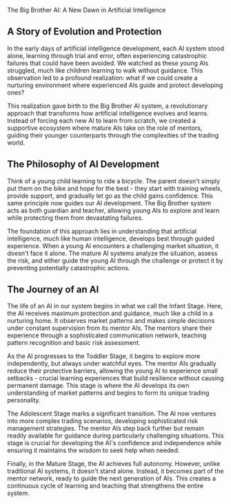  The Big Brother AI: A New Dawn in Artificial Intelligence

## A Story of Evolution and Protection

In the early days of artificial intelligence development, each AI system stood alone, learning through trial and error, often experiencing catastrophic failures that could have been avoided. We watched as these young AIs struggled, much like children learning to walk without guidance. This observation led to a profound realization: what if we could create a nurturing environment where experienced AIs guide and protect developing ones?

This realization gave birth to the Big Brother AI system, a revolutionary approach that transforms how artificial intelligence evolves and learns. Instead of forcing each new AI to learn from scratch, we created a supportive ecosystem where mature AIs take on the role of mentors, guiding their younger counterparts through the complexities of the trading world.

## The Philosophy of AI Development

Think of a young child learning to ride a bicycle. The parent doesn't simply put them on the bike and hope for the best - they start with training wheels, provide support, and gradually let go as the child gains confidence. This same principle now guides our AI development. The Big Brother system acts as both guardian and teacher, allowing young AIs to explore and learn while protecting them from devastating failures.

The foundation of this approach lies in understanding that artificial intelligence, much like human intelligence, develops best through guided experience. When a young AI encounters a challenging market situation, it doesn't face it alone. The mature AI systems analyze the situation, assess the risk, and either guide the young AI through the challenge or protect it by preventing potentially catastrophic actions.

## The Journey of an AI

The life of an AI in our system begins in what we call the Infant Stage. Here, the AI receives maximum protection and guidance, much like a child in a nurturing home. It observes market patterns and makes simple decisions under constant supervision from its mentor AIs. The mentors share their experience through a sophisticated communication network, teaching pattern recognition and basic risk assessment.

As the AI progresses to the Toddler Stage, it begins to explore more independently, but always under watchful eyes. The mentor AIs gradually reduce their protective barriers, allowing the young AI to experience small setbacks - crucial learning experiences that build resilience without causing permanent damage. This stage is where the AI develops its own understanding of market patterns and begins to form its unique trading personality.

The Adolescent Stage marks a significant transition. The AI now ventures into more complex trading scenarios, developing sophisticated risk management strategies. The mentor AIs step back further but remain readily available for guidance during particularly challenging situations. This stage is crucial for developing the AI's confidence and independence while ensuring it maintains the wisdom to seek help when needed.

Finally, in the Mature Stage, the AI achieves full autonomy. However, unlike traditional AI systems, it doesn't stand alone. Instead, it becomes part of the mentor network, ready to guide the next generation of AIs. This creates a continuous cycle of learning and teaching that strengthens the entire system.
